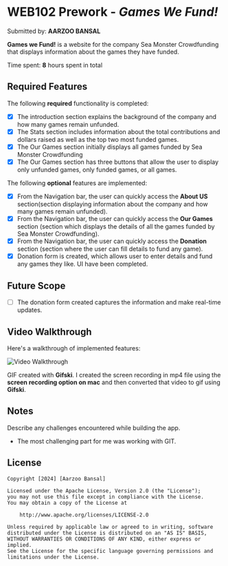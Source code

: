 # WEB102 Prework - *Games We Fund!*

Submitted by: **AARZOO BANSAL**

**Games we Fund!** is a website for the company Sea Monster Crowdfunding that displays information about the games they have funded.

Time spent: **8** hours spent in total

## Required Features

The following **required** functionality is completed:

* [x] The introduction section explains the background of the company and how many games remain unfunded.
* [x] The Stats section includes information about the total contributions and dollars raised as well as the top two most funded games.
* [x] The Our Games section initially displays all games funded by Sea Monster Crowdfunding
* [x] The Our Games section has three buttons that allow the user to display only unfunded games, only funded games, or all games.

The following **optional** features are implemented:

* [x] From the Navigation bar, the user can quickly access the **About US** section(section displaying information about the company and how many games remain unfunded).
* [x] From the Navigation bar, the user can quickly access the **Our Games** section (section which displays the details of all the games funded by Sea Monster Crowdfunding).
* [x] From the Navigation bar, the user can quickly access the **Donation** section (section where the user can fill details to fund any game).
* [x] Donation form is created, which allows user to enter details and fund any games they like. UI have been completed. 

## Future Scope
* [ ] The donation form created captures the information and make real-time updates.


## Video Walkthrough

Here's a walkthrough of implemented features:

<img src='Aarzoo_Bansal-Codepath-Web102_Prework.gif' title='Video Walkthrough' width='' alt='Video Walkthrough' />

<!-- Replace this with whatever GIF tool you used! -->
GIF created with **Gifski**. 
I created the screen recording in mp4 file using the **screen recording option on mac** and then converted that video to gif using **Gifski**.
<!-- Recommended tools:
[Kap](https://getkap.co/) for macOS
[ScreenToGif](https://www.screentogif.com/) for Windows
[peek](https://github.com/phw/peek) for Linux. -->

## Notes

Describe any challenges encountered while building the app.

* The most challenging part for me was working with GIT.

## License

    Copyright [2024] [Aarzoo Bansal]

    Licensed under the Apache License, Version 2.0 (the "License");
    you may not use this file except in compliance with the License.
    You may obtain a copy of the License at

        http://www.apache.org/licenses/LICENSE-2.0

    Unless required by applicable law or agreed to in writing, software
    distributed under the License is distributed on an "AS IS" BASIS,
    WITHOUT WARRANTIES OR CONDITIONS OF ANY KIND, either express or implied.
    See the License for the specific language governing permissions and
    limitations under the License.
